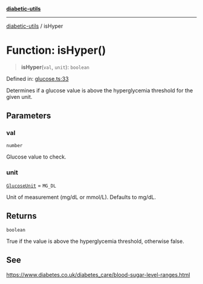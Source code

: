 [**diabetic-utils**](../README.md)

***

[diabetic-utils](../globals.md) / isHyper

# Function: isHyper()

> **isHyper**(`val`, `unit`): `boolean`

Defined in: [glucose.ts:33](https://github.com/marklearst/diabetic-utils/blob/eb1ce0a8bb58eaa6c7bbfdb97ff24106b8893a34/src/glucose.ts#L33)

Determines if a glucose value is above the hyperglycemia threshold for the given unit.

## Parameters

### val

`number`

Glucose value to check.

### unit

[`GlucoseUnit`](../type-aliases/GlucoseUnit.md) = `MG_DL`

Unit of measurement (mg/dL or mmol/L). Defaults to mg/dL.

## Returns

`boolean`

True if the value is above the hyperglycemia threshold, otherwise false.

## See

https://www.diabetes.co.uk/diabetes_care/blood-sugar-level-ranges.html
